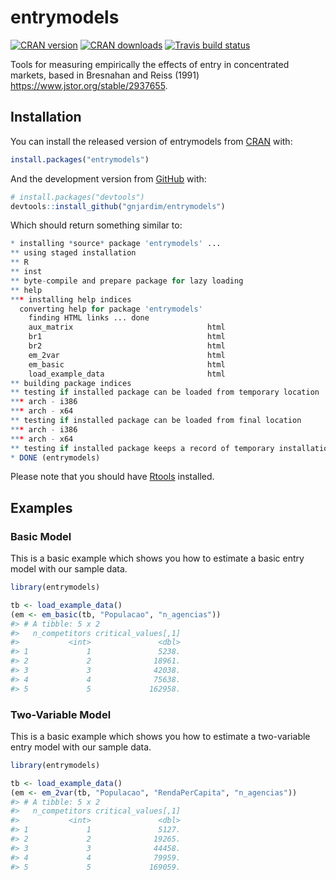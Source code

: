 
<!-- README.md is generated from README.Rmd. Please edit that file -->

# entrymodels

<!-- badges: start -->

[![CRAN
version](https://www.r-pkg.org/badges/version/entrymodels?color=orange)](https://cran.r-project.org/package=entrymodels)
[![CRAN
downloads](https://cranlogs.r-pkg.org/badges/grand-total/entrymodels?color=blue)](https://cran.r-project.org/package=entrymodels)
[![Travis build
status](https://travis-ci.org/gnjardim/entrymodels.svg?branch=master)](https://travis-ci.org/gnjardim/entrymodels)
<!-- badges: end -->

Tools for measuring empirically the effects of entry in concentrated
markets, based in Bresnahan and Reiss (1991)
<https://www.jstor.org/stable/2937655>.

## Installation

You can install the released version of entrymodels from
[CRAN](https://CRAN.R-project.org) with:

``` r
install.packages("entrymodels")
```

And the development version from
[GitHub](https://github.com/gnjardim/entrymodels) with:

``` r
# install.packages("devtools")
devtools::install_github("gnjardim/entrymodels")
```

Which should return something similar to:

``` r
* installing *source* package 'entrymodels' ...
** using staged installation
** R
** inst
** byte-compile and prepare package for lazy loading
** help
*** installing help indices
  converting help for package 'entrymodels'
    finding HTML links ... done
    aux_matrix                              html  
    br1                                     html  
    br2                                     html  
    em_2var                                 html  
    em_basic                                html  
    load_example_data                       html  
** building package indices
** testing if installed package can be loaded from temporary location
*** arch - i386
*** arch - x64
** testing if installed package can be loaded from final location
*** arch - i386
*** arch - x64
** testing if installed package keeps a record of temporary installation path
* DONE (entrymodels)
```

Please note that you should have
[Rtools](https://cran.r-project.org/bin/windows/Rtools/) installed.

## Examples

### Basic Model

This is a basic example which shows you how to estimate a basic entry
model with our sample data.

``` r
library(entrymodels)

tb <- load_example_data()
(em <- em_basic(tb, "Populacao", "n_agencias"))
#> # A tibble: 5 x 2
#>   n_competitors critical_values[,1]
#>           <int>               <dbl>
#> 1             1               5238.
#> 2             2              18961.
#> 3             3              42038.
#> 4             4              75638.
#> 5             5             162958.
```

### Two-Variable Model

This is a basic example which shows you how to estimate a two-variable
entry model with our sample data.

``` r
library(entrymodels)

tb <- load_example_data()
(em <- em_2var(tb, "Populacao", "RendaPerCapita", "n_agencias"))
#> # A tibble: 5 x 2
#>   n_competitors critical_values[,1]
#>           <int>               <dbl>
#> 1             1               5127.
#> 2             2              19265.
#> 3             3              44458.
#> 4             4              79959.
#> 5             5             169059.
```
